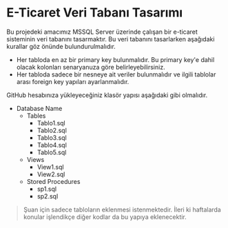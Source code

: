 # E-Ticaret Veri Tabanı Tasarımı
Bu projedeki amacımız MSSQL Server üzerinde çalışan bir e-ticaret sisteminin veri tabanını tasarmaktır. Bu veri tabanını tasarlarken aşağıdaki kurallar göz önünde bulundurulmalıdır.

* Her tabloda en az bir primary key bulunmalıdır. Bu primary key'e dahil olacak kolonları senaryanuza göre belirleyebilirsiniz.
* Her tabloda sadece bir nesneye ait veriler bulunmalıdır ve ilgili tablolar arası foreign key yapıları ayarlanmalıdır.

GitHub hesabınıza yükleyeceğiniz klasör yapısı aşağıdaki gibi olmalıdır.

* Database Name
  * Tables
      * Tablo1.sql
     * Tablo2.sql
     * Tablo3.sql
     * Tablo4.sql
      * Tablo5.sql
   * Views
      * View1.sql
      * View2.sql
  * Stored Procedures
    * sp1.sql
    * sp2.sql
   
> Şuan için sadece tabloların eklenmesi istenmektedir. İleri ki haftalarda konular işlendikçe diğer kodlar da bu yapıya eklenecektir.
